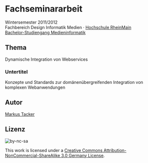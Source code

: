 # Fachseminararbeit

Wintersemester 2011/2012  
Fachbereich Design Informatik Medien · [Hochschule RheinMain](http://www.hs-rm.de/)  
[Bachelor-Studiengang Medieninformatik](http://www.hs-rm.de/medieninformatik)

## Thema

Dynamische Integration von Webservices

### Untertitel

Konzepte und Standards zur domänenübergreifenden Integration von komplexen Webanwendungen

## Autor

[Markus Tacker](http://markusstudiert.de/)

## Lizenz

![by-nc-sa](http://i.creativecommons.org/l/by-nc-sa/3.0/de/88x31.png)

This work is licensed under a [Creative Commons Attribution-NonCommercial-ShareAlike 3.0 Germany License](http://creativecommons.org/licenses/by-nc-sa/3.0/de/).